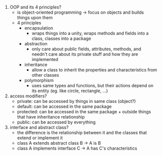 1. OOP and its 4 principles?
	- is object-oriented programming -> focus on objects and builds things upon them
	- 4 principles
		- encapsulation
			- wraps things into a unity, wraps methods and fields into a class, classes into a package
		- abstraction
			- only care about public fields, attributes, methods, and needn't care about its private stuff and how they are implemented
		- inheritance
			- allow a class to inherit the properties and characteristics from other classes
		- polymorphism
			- uses same types and functions, but their actions depend on its entity (eg. like circle, rectangle, ...)
2. access modifiers?
	- private: can be accessed by things in same class (object?)
	- default: can be accessed in the same package
	- protected: can be accessed in the same package + outside things that have inheritance relationship
	- public: can be accessed by everything
3. interface and abstract class?
	- the difference is the relationship between it and the classes that extend or implement it
	- class A extends abstract class B -> A is B
	- class A implements interface C -> A has C's characteristics